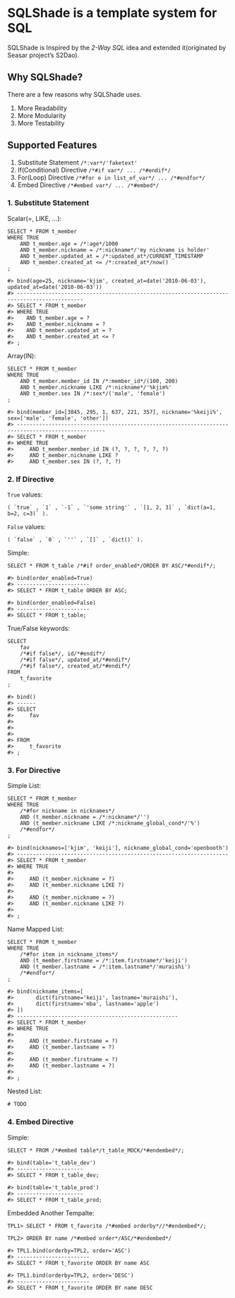 # SQLShade is a template system for SQL

SQLShade is Inspired by the *2-Way SQL* idea and extended it(originated by Seasar project’s S2Dao).


## Why SQLShade?

There are a few reasons why SQLShade uses.

1. More Readability
2. More Modularity
3. More Testability


## Supported Features

1. Substitute Statement `/*:var*/'faketext'`
2. If(Conditional) Directive `/*#if var*/ ... /*#endif*/`
3. For(Loop) Directive `/*#for e in list_of_var*/ ... /*#endfor*/`
4. Embed Directive `/*#embed var*/ ... /*#embed*/`


### 1. Substitute Statement

Scalar(=, LIKE, ...):

    SELECT * FROM t_member
    WHERE TRUE
        AND t_member.age = /*:age*/1000
        AND t_member.nickname = /*:nickname*/'my nickname is holder'
        AND t_member.updated_at = /*:updated_at*/CURRENT_TIMESTAMP
        AND t_member.created_at <= /*:created_at*/now()
    ;

    #> bind(age=25, nickname='kjim', created_at=date('2010-06-03'), updated_at=date('2010-06-03'))
    #> -------------------------------------------------------------------------------------------
    #> SELECT * FROM t_member
    #> WHERE TRUE
    #>    AND t_member.age = ?
    #>    AND t_member.nickname = ?
    #>    AND t_member.updated_at = ?
    #>    AND t_member.created_at <= ?
    #> ;

Array(IN):

    SELECT * FROM t_member
    WHERE TRUE
        AND t_member.member_id IN /*:member_id*/(100, 200)
        AND t_member.nickname LIKE /*:nickname*/'%kjim%'
        AND t_member.sex IN /*:sex*/('male', 'female')
    ;

    #> bind(member_id=[3845, 295, 1, 637, 221, 357], nickname='%keiji%', sex=['male', 'female', 'other'])
    #> --------------------------------------------------------------------------------------------------
    #> SELECT * FROM t_member
    #> WHERE TRUE
    #>     AND t_member.member_id IN (?, ?, ?, ?, ?, ?)
    #>     AND t_member.nickname LIKE ?
    #>     AND t_member.sex IN (?, ?, ?)



### 2. If Directive

`True` values:

    ( `true` , `1` , `-1` , `'some string'` , `[1, 2, 3]` , `dict(a=1, b=2, c=3)` ).

`False` values:

    ( `false` , `0` , `''` , `[]` , `dict()` ).

Simple:

    SELECT * FROM t_table /*#if order_enabled*/ORDER BY ASC/*#endif*/;

    #> bind(order_enabled=True)
    #> -----------------------
    #> SELECT * FROM t_table ORDER BY ASC;

    #> bind(order_enabled=False)
    #> -----------------------
    #> SELECT * FROM t_table;

True/False keywords:

    SELECT
        fav
        /*#if false*/, id/*#endif*/
        /*#if false*/, updated_at/*#endif*/
        /*#if false*/, created_at/*#endif*/
    FROM
        t_favorite
    ;

    #> bind()
    #> ------
    #> SELECT
    #>     fav
    #>
    #>
    #>
    #> FROM
    #>     t_favorite
    #> ;


### 3. For Directive

Simple List:

    SELECT * FROM t_member
    WHERE TRUE
        /*#for nickname in nicknames*/
        AND (t_member.nickname = /*:nickname*/'')
        AND (t_member.nickname LIKE /*:nickname_global_cond*/'%')
        /*#endfor*/
    ;

    #> bind(nicknames=['kjim', 'keiji'], nickname_global_cond='openbooth')
    #> -------------------------------------------------------------------
    #> SELECT * FROM t_member
    #> WHERE TRUE
    #>
    #>     AND (t_member.nickname = ?)
    #>     AND (t_member.nickname LIKE ?)
    #>
    #>     AND (t_member.nickname = ?)
    #>     AND (t_member.nickname LIKE ?)
    #>
    #> ;

Name Mapped List:

    SELECT * FROM t_member
    WHERE TRUE
        /*#for item in nickname_items*/
        AND (t_member.firstname = /*:item.firstname*/'keiji')
        AND (t_member.lastname = /*:item.lastname*/'muraishi')
        /*#endfor*/
    ;

    #> bind(nickname_items=[
    #>       dict(firstname='keiji', lastname='muraishi'),
    #>       dict(firstname='mba', lastname='apple')
    #> ])
    #> ---------------------------------------------------
    #> SELECT * FROM t_member
    #> WHERE TRUE
    #>
    #>     AND (t_member.firstname = ?)
    #>     AND (t_member.lastname = ?)
    #>
    #>     AND (t_member.firstname = ?)
    #>     AND (t_member.lastname = ?)
    #>
    #> ;

Nested List:

    # TODO


### 4. Embed Directive

Simple:

    SELECT * FROM /*#embed table*/t_table_MOCK/*#endembed*/;

    #> bind(table='t_table_dev')
    #> ---------------------
    #> SELECT * FROM t_table_dev;

    #> bind(table='t_table_prod')
    #> ---------------------
    #> SELECT * FROM t_table_prod;

Embedded Another Tempalte:

    TPL1> SELECT * FROM t_favorite /*#embed orderby*//*#endembed*/;

    TPL2> ORDER BY name /*#embed order*/ASC/*#endembed*/

    #> TPL1.bind(orderby=TPL2, order='ASC')
    #> -----------------------
    #> SELECT * FROM t_favorite ORDER BY name ASC

    #> TPL1.bind(orderby=TPL2, order='DESC')
    #> -----------------------
    #> SELECT * FROM t_favorite ORDER BY name DESC
